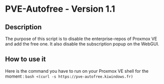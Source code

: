 # PVE-Autofree - Version 1.1

## Description

The purpose of this script is to disable the enterprise-repos of Proxmox VE and add the
free one. It also disable the subscription popup on the WebGUI.

## How to use it

Here is the command you have to run on your Proxmox VE shell for the moment : `bash <(curl -s https://pve-autofree.kiwindows.fr)`